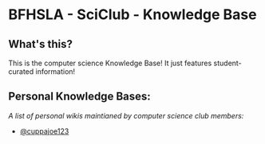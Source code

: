 # BFHSLA - SciClub - Knowledge Base

## What's this?
This is the computer science Knowledge Base!
It just features student-curated information!

## Personal Knowledge Bases:
*A list of personal wikis maintianed by computer science club members:*
- [@cuppajoe123](https://github.com/cuppajoe123/knowledge-base)
